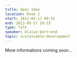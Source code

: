 ```yaml
---
title: Open Ideo
location: Room 1
start: 2013-05-17 09:15
end: 2013-05-17 10:15
type: Talk
speaker: blaise-bertrand
topic: sustainable-development
---
```


More informations coming soon...